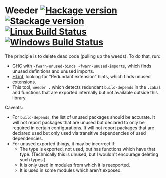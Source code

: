 # Weeder [![Hackage version](https://img.shields.io/hackage/v/weeder.svg?label=Hackage)](https://hackage.haskell.org/package/weeder) [![Stackage version](https://www.stackage.org/package/weeder/badge/lts?label=Stackage)](https://www.stackage.org/package/weeder) [![Linux Build Status](https://img.shields.io/travis/ndmitchell/weeder.svg?label=Linux%20build)](https://travis-ci.org/ndmitchell/weeder) [![Windows Build Status](https://img.shields.io/appveyor/ci/ndmitchell/weeder.svg?label=Windows%20build)](https://ci.appveyor.com/project/ndmitchell/weeder)

The principle is to delete dead code (pulling up the weeds). To do that, run:

* GHC with `-fwarn-unused-binds -fwarn-unused-imports`, which finds unused definitions and unused imports.
* [HLint](https://github.com/ndmitchell/hlint#readme), looking for "Redundant extension" hints, which finds unused extensions.
* This tool, `weeder .` which detects redundant `build-depends` in the `.cabal` and functions that are exported internally but not available outside this library.

Caveats:

* For `build-depends`, the list of unused packages should be accurate. It will not report packages that are unused but declared to only be required in certain configurations. It will not report packages that are declared used but only used via transitive dependencies of used dependencies.
* For unused exported things, it may be incorrect if:
  * The type is exported, not used, but has functions which have that type. (Technically this is unused, but I wouldn't encourage deleting such types.)
  * It is only used in modules from which it is reexported.
  * It is used in some modules which aren't exposed.
